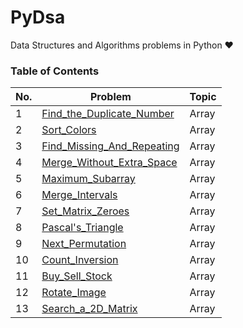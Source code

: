 # PyDsa
Data Structures and Algorithms problems in Python ❤


### Table of Contents

|  No.  |                                           Problem                                                                      |  Topic   | 
| ----- | ---------------------------------------------------------------------------------------------------------------------- | -------- |
|  1    | [Find_the_Duplicate_Number](https://github.com/yash872/PyDsa/blob/main/Array/Find_the_Duplicate_Number.py)             |  Array   |
|  2    | [Sort_Colors](https://github.com/yash872/PyDsa/blob/main/Array/Sort_Colors.py)                                         |  Array   |
|  3    | [Find_Missing_And_Repeating](https://github.com/yash872/PyDsa/blob/main/Array/Find_Missing_And_Repeating.py)           |  Array   |
|  4    | [Merge_Without_Extra_Space](https://github.com/yash872/PyDsa/blob/main/Array/Merge_Without_Extra_Space.py)             |  Array   |
|  5    | [Maximum_Subarray](https://github.com/yash872/PyDsa/blob/main/Array/Maximum_Subarray.py)                               |  Array   |
|  6    | [Merge_Intervals](https://github.com/yash872/PyDsa/blob/main/Array/Merge_Intervals.py)                                 |  Array   |
|  7    | [Set_Matrix_Zeroes](https://github.com/yash872/PyDsa/blob/main/Array/Set_Matrix_Zeroes.py)                             |  Array   |
|  8    | [Pascal's_Triangle](https://github.com/yash872/PyDsa/blob/main/Array/Pascal's_Triangle.py)                             |  Array   |
|  9    | [Next_Permutation](https://github.com/yash872/PyDsa/blob/main/Array/Next_Permutation.py)                               |  Array   |
|  10   | [Count_Inversion](https://github.com/yash872/PyDsa/blob/main/Array/Count_Inversion.py)                                 |  Array   |
|  11   | [Buy_Sell_Stock](https://github.com/yash872/PyDsa/blob/main/Array/Buy_Sell_Stock.py)                                   |  Array   |
|  12   | [Rotate_Image](https://github.com/yash872/PyDsa/blob/main/Array/Rotate_Image.py)                                       |  Array   |
|  13   | [Search_a_2D_Matrix](https://github.com/yash872/PyDsa/blob/main/Array/Search_a_2D_Matrix.py)                           |  Array   |


